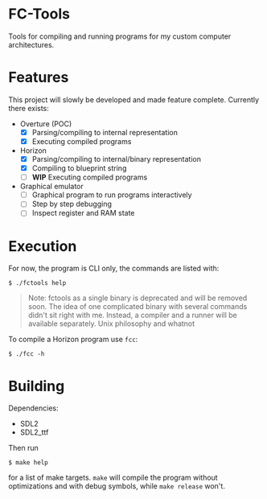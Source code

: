# FC-Tools
Tools for compiling and running programs for my custom computer architectures.

# Features
This project will slowly be developed and made feature complete.
Currently there exists:
- Overture (POC)
    - [x] Parsing/compiling to internal representation
    - [x] Executing compiled programs
- Horizon
    - [x] Parsing/compiling to internal/binary representation
    - [x] Compiling to blueprint string
    - [ ] **WIP** Executing compiled programs
- Graphical emulator
    - [ ] Graphical program to run programs interactively
    - [ ] Step by step debugging
    - [ ] Inspect register and RAM state

# Execution
For now, the program is CLI only, the commands are listed with:
```shell
$ ./fctools help
```
> Note:
> fctools as a single binary is deprecated and will be removed soon. The idea of one complicated binary
> with several commands didn't sit right with me. Instead, a compiler and a runner will be available
> separately. Unix philosophy and whatnot

To compile a Horizon program use `fcc`:
```shell
$ ./fcc -h
```

# Building
Dependencies:
- SDL2
- SDL2_ttf

Then run
```shell
$ make help
```
for a list of make targets. `make` will compile the program without optimizations and with debug symbols, while `make release` won't.
